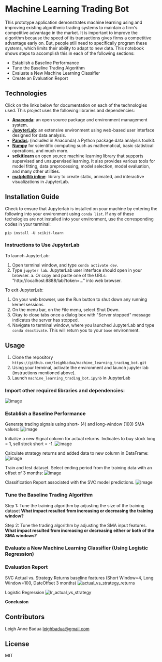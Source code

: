 # Machine Learning Trading Bot

This prototype application demonstrates machine learning using and improving existing algorithmic trading systems to maintain a firm's competitive advantage in the market. It is important to improve the algorithm because the speed of its transactions gives firms a competitive advantage early on. But, people still need to specifically program these systems, which limits their ability to adapt to new data. This notebook shows steps to accomplish this in each of the following sections:

* Establish a Baseline Performance 
* Tune the Baseline Trading Algorithm
* Evaluate a New Machine Learning Classifier
* Create an Evaluation Report


## Technologies
Click on the links below for documentation on each of the technologies used. This project uses the following libraries and dependencies:
+ [**Anaconda**](https://docs.anaconda.com/): an open source package and environment management system.
+ [**JupyterLab**](https://jupyterlab.readthedocs.io/en/stable/): an extensive environment using web-based user interface designed for data analysis. 
+ [**Pandas**](https://pandas.pydata.org/docs/getting_started/index.html): (included in Anaconda) a Python package data analysis toolkit.
+ [**Numpy**](https://numpy.org/doc/stable/) for scientific computing such as mathematical, basic statistical operations, and much more. 
+ [**scikitlearn**](https://scikit-learn.org/stable/install.html) an open source machine learning library that supports supervised and unsupervised learning. It also provides various tools for model fitting, data preprocessing, model selection, model evaluation, and many other utilities. 
+ [**matplotlib inline**](https://pandas.pydata.org/pandas-docs/version/0.13.1/install.html): library to create static, animated, and interactive visualizations in JupyterLab.


## Installation Guide
Check to ensure that Jupyterlab is installed on your machine by entering the following into your environment using `conda list`. If any of these techologies are not installed into your environment, use the corresponding codes in your terminal: 

```
pip install -U scikit-learn
```


### Instructions to Use JupyterLab

To launch JupyterLab:
  1. Open terminal window, and type `conda activate dev`.
  2. Type `jupyter lab`. JupyterLab user interface should open in your browser. 
      a. Or copy and paste one of the URLs: "http://localhost:8888/lab?token=..." into web browser. 

To exit JupyterLab:
  1. On your web browser, use the Run button to shut down any running kernel sessions.
  2. On the menu bar, on the File menu, select Shut Down. 
  3. Okay to close tabs once a dialog box with "Server stopped" message indicates the server has stopped. 
  4. Navigate to terminal window, where you launched JupyterLab and type `conda deactivate`. This will return you to your `base` environment. 


## Usage 

1. Clone the repository `https://github.com/leighbadua/machine_learning_trading_bot.git`
2. Using your terminal, activate the environment and launch jupyter lab (instructions mentioned above). 
3. Launch `machine_learning_trading_bot.ipynb` in JupyterLab

### Import other required libraries and dependencies: 

![image](https://user-images.githubusercontent.com/96001018/162644438-bad497a8-ebde-4cb2-92e4-1a4375261a42.png)

### Establish a Baseline Performance 
Generate trading signals using short- (4) and long-window (100) SMA values:
![image](https://user-images.githubusercontent.com/96001018/162645394-28fdfaec-be4e-47e9-9fc4-fe3c24cf25d5.png)

Initialize a new Signal column for actual returns. Indicates to buy stock long = 1, sell stock short = -1.
![image](https://user-images.githubusercontent.com/96001018/162645485-ce043fd5-4ca3-420b-a806-35c7d2bba20c.png)

Calculate strategy returns and added data to new column in DataFrame:
![image](https://user-images.githubusercontent.com/96001018/162645566-fe12da16-d9a7-4181-9bb2-a22b6ec27227.png)

Train and test dataset. Select ending period from the training data with an offset of 3 months:
![image](https://user-images.githubusercontent.com/96001018/162645700-832345d3-59ff-4f3c-b6b4-d8fcda336864.png)

Classification Report associated with the SVC model predictions. 
![image](https://user-images.githubusercontent.com/96001018/162645605-f077b96a-1b3c-4c21-b1ad-26e55b7add79.png)


### Tune the Baseline Trading Algorithm
Step 1: Tune the training algorithm by adjusting the size of the training dataset
**What impact resulted from increasing or decreasing the training window?**

Step 2: Tune the trading algorithm by adjusting the SMA input features.
**What impact resulted from increasing or decreasing either or both of the SMA windows?**


### Evaluate a New Machine Learning Classifier (Using Logistic Regression)

### Evaluation Report
SVC Actual vs. Strategy Returns baseline features (Short Window=4, Long Window=100, DateOffset 3 months)
![actual_vs_strategy_returns](https://user-images.githubusercontent.com/96001018/162646575-2f685515-2f0e-477f-ad0a-90cf2ee34049.png)

Logistic Regression 
![lr_actual_vs_strategy](https://user-images.githubusercontent.com/96001018/162647625-d6146c5b-c9ea-4034-8662-26e12e91551f.jpg)

**Conclusion**


## Contributors

Leigh Anne Badua leighbadua@gmail.com 


## License

MIT
